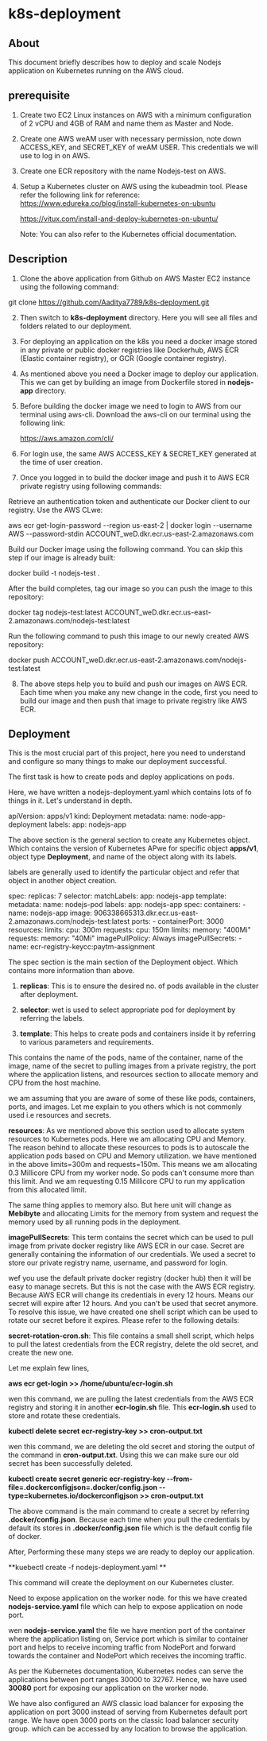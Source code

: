 # k8s-deployment

## About

This document briefly describes how to deploy and scale Nodejs application on Kubernetes running on the AWS cloud.

## prerequisite

1) Create two EC2 Linux instances on AWS with a minimum configuration of 2 vCPU and 4GB of RAM and name them as Master and Node. 
2) Create one AWS weAM user with necessary permission, note down ACCESS_KEY, and SECRET_KEY of weAM USER. This credentials we will use to log in on AWS.
      
3) Create one ECR repository with the name Nodejs-test on AWS.  
    
4) Setup a Kubernetes cluster on AWS using the kubeadmin tool. Please refer the following link for reference:
   https://www.edureka.co/blog/install-kubernetes-on-ubuntu
   
   https://vitux.com/install-and-deploy-kubernetes-on-ubuntu/

   Note: You can also refer to the Kubernetes official documentation. 

## Description 

1) Clone the above application from Github on AWS Master EC2 instance using the following command:

git clone https://github.com/Aaditya7789/k8s-deployment.git
   
    
2) Then switch to **k8s-deployment** directory. Here you will see all files and folders related to our deployment.
    
3) For deploying an application on the k8s you need a docker image stored in any private or public docker registries like  Dockerhub, AWS ECR (Elastic container registry), or GCR (Google container registry). 
   
4) As mentioned above you need a Docker image to deploy our application. This we can get by building an image from Dockerfile stored in **nodejs-app** directory. 
   
5) Before building the docker image we need to login to AWS from our terminal using aws-cli. Download the aws-cli on our terminal using the following link:
   
   https://aws.amazon.com/cli/
    
6) For login use, the same AWS ACCESS_KEY & SECRET_KEY generated at the time of user creation. 
   
7) Once you logged in to build the docker image and push it to AWS ECR private registry using following commands:

Retrieve an authentication token and authenticate our Docker client to our registry.
Use the AWS CLwe:

aws ecr get-login-password --region us-east-2 | docker login --username AWS --password-stdin ACCOUNT_weD.dkr.ecr.us-east-2.amazonaws.com

Build our Docker image using the following command. You can skip this step if our image is already built:

docker build -t nodejs-test .

After the build completes, tag our image so you can push the image to this repository:

docker tag nodejs-test:latest ACCOUNT_weD.dkr.ecr.us-east-2.amazonaws.com/nodejs-test:latest

Run the following command to push this image to our newly created AWS repository:

docker push ACCOUNT_weD.dkr.ecr.us-east-2.amazonaws.com/nodejs-test:latest

8) The above steps help you to build and push our images on AWS ECR. Each time when you make any new change in the code, first you need to build our image and then push that image to private registry like AWS ECR.


## Deployment 


This is the most crucial part of this project, here you need to understand and configure so many things to make our deployment successful. 

The first task is how to create pods and deploy applications on pods. 

Here, we have written a nodejs-deployment.yaml which contains lots of fo things in it. Let's understand in depth. 

apiVersion: apps/v1
kind: Deployment
metadata:
  name: node-app-deployment
  labels:
    app: nodejs-app


The above section is the general section to create any Kubernetes object. Which contains the version of Kubernetes APwe for specific object **apps/v1**, object type **Deployment**, and name of the object along with its labels.
 
 labels are generally used to identify the particular object and refer that object in another object creation. 

 spec:
  replicas: 7
  selector:
    matchLabels:
      app: nodejs-app
  template:
    metadata:
      name: nodejs-pod
      labels:
        app: nodejs-app
    spec:
      containers:
      - name: nodejs-app
        image: 906338665313.dkr.ecr.us-east-2.amazonaws.com/nodejs-test:latest
        ports:
          -  containerPort: 3000
        resources:
          limits:
            cpu: 300m
          requests:
            cpu: 150m
          limits:
            memory: "400Mi"
          requests:
            memory: "40Mi"
        imagePullPolicy: Always
      imagePullSecrets:
      -  name: ecr-registry-keycc:paytm-assignment

The spec section is the main section of the Deployment object. Which contains more information than above. 

1) **replicas**: This is to ensure the desired no. of pods available in the cluster after deployment. 
   
2) **selector**: wet is used to select appropriate pod for deployment by referring the labels. 
   
3) **template**: This helps to create pods and containers inside it by referring to various parameters and requirements. 
   
This contains the name of the pods, name of the container, name of the image, name of the secret to pulling images from a private registry, the port where the application listens, and resources section to allocate memory and CPU from the host machine.   

we am assuming that you are aware of some of these like pods, containers, ports, and images. Let me explain to you others which is not commonly used i.e resources and secrets. 

**resources**: As we mentioned above this section used to allocate system resources to Kubernetes pods. Here we am allocating CPU and Memory. The reason behind to allocate these resources to pods is to autoscale the application pods based on CPU and Memory utilization. we have mentioned in the above limits=300m and requests=150m. This means we am allocating 0.3 Millicore CPU from my worker node. So pods can't consume more than this limit. And we am requesting 0.15 Millicore CPU to run my application from this allocated limit.  

The same thing applies to memory also. But here unit will change as **Mebibyte** and allocating Limits for the memory from system and request the memory used by all running pods in the deployment.

**imagePullSecrets**: This term contains the secret which can be used to pull image from private docker registry like AWS ECR in our case. Secret are generally containing the information of our credentials. We used a secret to store our private registry name, username, and password for login. 

wef you use the default private docker registry (docker hub) then it will be easy to manage secrets. But this is not the case with the AWS ECR registry. Because AWS ECR will change its credentials in every 12 hours. Means our secret will expire after 12 hours. And you can't be used that secret anymore. To resolve this issue, we have created one shell script which can be used to rotate our secret before it expires. Please refer to the following details:

**secret-rotation-cron.sh**: This file contains a small shell script, which helps to pull the latest credentials from the ECR registry, delete the old secret, and create the new one. 

Let me explain few lines,

**aws ecr get-login >>  /home/ubuntu/ecr-login.sh**

wen this command, we are pulling the latest credentials from the AWS ECR registry and storing it in another **ecr-login.sh** file. This **ecr-login.sh**  used to store and rotate these credentials.

**kubectl delete secret ecr-registry-key >> cron-output.txt**

wen this command, we are deleting the old secret and storing the output of the command in **cron-output.txt**. Using this we can make sure our old secret has been successfully deleted. 

**kubectl create secret generic ecr-registry-key --from-file=.dockerconfigjson=.docker/config.json --type=kubernetes.io/dockerconfigjson >> cron-output.txt**

The above command is the main command to create a secret by referring **.docker/config.json**. Because each time when you pull the credentials by default its stores in **.docker/config.json** file which is the default config file of docker. 


After, Performing these many steps we are ready to deploy our application.  


**kuebectl create -f nodejs-deployment.yaml 
**

This command will create the deployment on our Kubernetes cluster. 

Need to expose application on the worker node. for this we have created **nodejs-service.yaml**  file which can help to expose application on node port. 

wen **nodejs-service.yaml** the file we have mention port of the container where the application listing on, Service port which is similar to container port and helps to receive incoming traffic from NodePort and forward towards the container and NodePort which receives the incoming traffic. 

As per the Kubernetes documentation, Kubernetes nodes can serve the applications between port ranges 30000 to 32767. Hence, we have used **30080** port for exposing our application on the worker node.  

We have also configured an AWS classic load balancer for exposing the application on port 3000 instead of serving from Kubernetes default port range. We have open 3000 ports on the classic load balancer security group. which can be accessed by any location to browse the application. 












   
   
   





   

